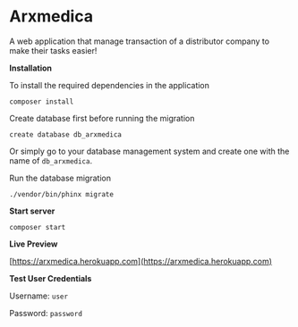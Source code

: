 # Arxmedica
A web application that manage transaction of a distributor company to make their tasks easier!

**Installation**

To install the required dependencies in the application


`composer install`


Create database first before running the migration


`create database db_arxmedica`


Or simply go to your database management system and create one with the name of `db_arxmedica`.


Run the database migration

`./vendor/bin/phinx migrate`



**Start server**

`composer start`

**Live Preview**

[https://arxmedica.herokuapp.com](https://arxmedica.herokuapp.com)

**Test User Credentials**

Username: `user`

Password: `password`
